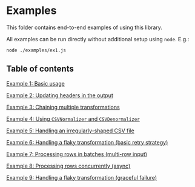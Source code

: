 # Examples

This folder contains end-to-end examples of using this library.

All examples can be run directly without additional setup using `node`. E.g.:

```
node ./examples/ex1.js
```

## Table of contents

[Example 1: Basic usage](./ex1.js)

[Example 2: Updating headers in the output](./ex2.js)

[Example 3: Chaining multiple transformations](./ex3.js)

[Example 4: Using `CSVNormalizer` and `CSVDenormalizer`](./ex4.js)

[Example 5: Handling an irregularly-shaped CSV file](./ex5.js)

[Example 6: Handling a flaky transformation (basic retry strategy)](./ex6.js)

[Example 7: Processing rows in batches (multi-row input)](./ex7.js)

[Example 8: Processing rows concurrently (async)](./ex8.js)

[Example 9: Handling a flaky transformation (graceful failure)](./ex9.js)